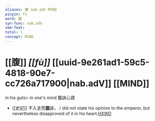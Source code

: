 ```yaml
---
aliases: 腹 nab.adV MIND
pinyin: fù
word: 腹
syn-func: nab.adV
sem-feat: 
total: 1
concept: MIND 
---
```

# [[腹]] *[[fù]]*  [[uuid-9e261ad1-59c5-4818-90e7-cc726a717900|nab.adV]] [[MIND]]
in his guts> in one's mind 腹誹心謗
 - [[史記]] 不入言而**腹**誹， / did not state his opinion to the emperor, but nevertheless disapproved of it in his heart.[HXWD](https://hxwd.org/textview.html?location=KR2a0001_tls_030-80a.10)